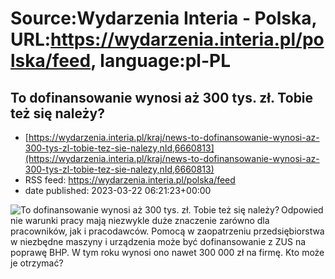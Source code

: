 # Source:Wydarzenia Interia - Polska, URL:https://wydarzenia.interia.pl/polska/feed, language:pl-PL

## To dofinansowanie wynosi aż 300 tys. zł. Tobie też się należy?
 - [https://wydarzenia.interia.pl/kraj/news-to-dofinansowanie-wynosi-az-300-tys-zl-tobie-tez-sie-nalezy,nId,6660813](https://wydarzenia.interia.pl/kraj/news-to-dofinansowanie-wynosi-az-300-tys-zl-tobie-tez-sie-nalezy,nId,6660813)
 - RSS feed: https://wydarzenia.interia.pl/polska/feed
 - date published: 2023-03-22 06:21:23+00:00

<p><a href="https://wydarzenia.interia.pl/kraj/news-to-dofinansowanie-wynosi-az-300-tys-zl-tobie-tez-sie-nalezy,nId,6660813"><img align="left" alt="To dofinansowanie wynosi aż 300 tys. zł. Tobie też się należy?" src="https://i.iplsc.com/to-dofinansowanie-wynosi-az-300-tys-zl-tobie-tez-sie-nalezy/000GWIYKHAY03H46-C321.jpg" /></a>Odpowiednie warunki pracy mają niezwykle duże znaczenie zarówno dla pracowników, jak i pracodawców. Pomocą w zaopatrzeniu przedsiębiorstwa w niezbędne maszyny i urządzenia może być dofinansowanie z ZUS na poprawę BHP. W tym roku wynosi ono nawet 300 000 zł na firmę. Kto może je otrzymać?</p><br clear="all" />

